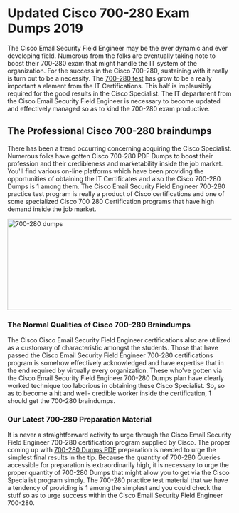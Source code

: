 <h1><strong>Updated Cisco 700-280 Exam Dumps 2019</strong></h1>
<p>The Cisco Email Security Field Engineer may be the ever dynamic and ever developing field. Numerous from the folks are eventually taking note to boost their 700-280 exam that might handle the IT system of the organization. For the success in the Cisco 700-280, sustaining with it really is turn out to be a necessity. The <a href="https://www.securedumps.com/700-280-cheat-sheet.html">700-280 test</a> has grow to be a really important a element from the IT Certifications. This half is implausibly required for the good results in the Cisco Specialist. The IT department from the Cisco Email Security Field Engineer is necessary to become updated and effectively managed so as to kind the 700-280 exam productive.</p>
<h2><strong>The Professional Cisco 700-280 braindumps</strong></h2>
<p>There has been a trend occurring concerning acquiring the Cisco Specialist. Numerous folks have gotten Cisco 700-280 PDF Dumps to boost their profession and their credibleness and marketability inside the job market. You'll find various on-line platforms which have been providing the opportunities of obtaining the IT Certificates and also the Cisco 700-280 Dumps is 1 among them. The Cisco Email Security Field Engineer 700-280 practice test program is really a product of Cisco certifications and one of some specialized Cisco 700 280 Certification programs that have high demand inside the job market.</p>
<p><a href="https://www.securedumps.com/700-280-cheat-sheet.html"><img src="https://i.imgur.com/LkNlujf.jpg" alt="700-280 dumps" width="550" height="204" /></a></p>
<h3><strong>The Normal Qualities of Cisco 700-280 Braindumps</strong></h3>
<p>The Cisco Cisco Email Security Field Engineer certifications also are utilized as a customary of characteristic amongst the students. Those that have passed the Cisco Email Security Field Engineer 700-280 certifications program is somehow effectively acknowledged and have expertise that in the end required by virtually every organization. These who've gotten via the Cisco Email Security Field Engineer 700-280 Dumps plan have clearly worked technique too laborious in obtaining these Cisco Specialist. So, so as to become a hit and well- credible worker inside the certification, 1 should get the 700-280 braindumps.</p>
<h3><strong>Our Latest 700-280 Preparation Material</strong></h3>
<p>It is never a straightforward activity to urge through the Cisco Email Security Field Engineer 700-280 certification program supplied by Cisco. The proper coming up with <a href="https://www.securedumps.com/700-280-cheat-sheet.html">700-280 Dumps PDF</a> preparation is needed to urge the simplest final results in the tip. Because the quantity of 700-280 Queries accessible for preparation is extraordinarily high, it is necessary to urge the proper quantity of 700-280 Dumps that might allow you to get via the Cisco Specialist program simply. The 700-280 practice test material that we have a tendency of providing is 1 among the simplest and you could check the stuff so as to urge success within the Cisco Email Security Field Engineer 700-280.</p>
